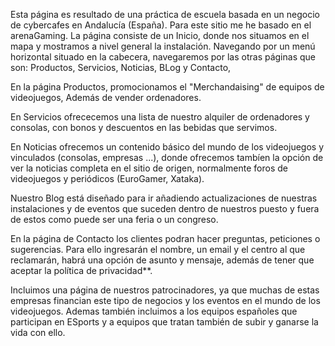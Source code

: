 Esta página es resultado de una práctica de escuela basada en un negocio de cybercafes en Andalucía (España).
Para este sitio me he basado en el arenaGaming. La página consiste de un Inicio, donde nos situamos en el mapa y mostramos a nivel general la instalación.
Navegando por un menú horizontal situado en la cabecera, navegaremos por las otras páginas que son: Productos, Servicios, Noticias, BLog y Contacto,

En la página Productos, promocionamos el "Merchandaising" de equipos de videojuegos, Además de vender ordenadores.

En Servicios ofrececemos una lista de nuestro alquiler de ordenadores y consolas, con bonos y descuentos en las bebidas que servimos.

En Noticias ofrecemos un contenido básico del mundo de los videojuegos y vinculados (consolas, empresas ...), donde ofrecemos tambíen la opción de ver la noticias completa
en el sitio de origen, normalmente foros de videojuegos y periódicos (EuroGamer, Xataka).

Nuestro Blog está diseñado para ir añadiendo actualizaciones de nuestras instalaciones y de eventos que suceden dentro de nuestros puesto y fuera de estos como puede ser una
feria o un congreso.

En la página de Contacto los clientes podran hacer preguntas, peticiones o sugerencias. Para ello ingresarán el nombre, un email y el centro al que reclamarán,
habrá una opción de asunto y mensaje, además de tener que aceptar la política de privacidad**.

Incluimos una página de nuestros patrocinadores, ya que muchas de estas empresas financian este tipo de negocios y los eventos en el mundo de los videojuegos.
Ademas también incluimos a los equipos españoles que participan en ESports y a equipos que tratan también de subir y ganarse la vida con ello.
